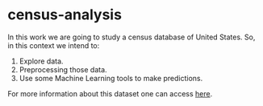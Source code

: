 # census-analysis

In this work we are going to study a census database of United States. So, in this context we intend to:
1) Explore data.
2) Preprocessing those data.
3) Use some Machine Learning tools to make predictions.

For more information about this dataset one can access [here](https://archive.ics.uci.edu/ml/datasets/Adult).

